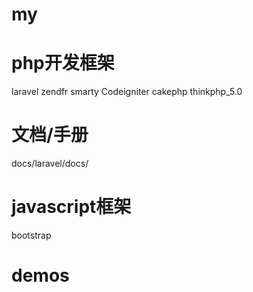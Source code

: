 # my


# php开发框架
laravel
zendfr
smarty
Codeigniter
cakephp
thinkphp_5.0

# 文档/手册
docs/laravel/docs/

# javascript框架
bootstrap

# demos
